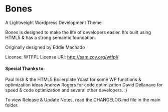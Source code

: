 # Bones
A Lightweight Wordpress Development Theme

Bones is designed to make the life of developers easier. It's built
using HTML5 & has a strong semantic foundation.

Originally designed by Eddie Machado

License: WTFPL
License URI: http://sam.zoy.org/wtfpl/

#### Special Thanks to:
Paul Irish & the HTML5 Boilerplate
Yoast for some WP functions & optimization ideas
Andrew Rogers for code optimization
David Dellanave for speed & code optimization
and several other developers. :)

To view Release & Update Notes, read the CHANGELOG.md file in the main folder.

